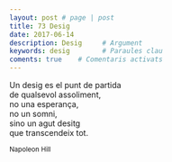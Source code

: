 ```yaml
---
layout: post # page | post
title: 73 Desig
date: 2017-06-14 
description: Desig     # Argument
keywords: desig        # Paraules clau
coments: true    # Comentaris activats
---
```


Un desig es el punt de partida <br />
de qualsevol assoliment, <br />
no una esperança, <br />
no un somni, <br />
sino un agut desitg <br />
que transcendeix tot. <br />

<small>Napoleon Hill</small>
